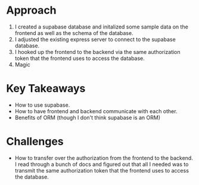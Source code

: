 # Approach

1. I created a supabase database and initalized some sample data on the frontend as well as the schema of the database.
2. I adjusted the existing express server to connect to the supabase database.
3. I hooked up the frontend to the backend via the same authorization token that the frontend uses to access the database.
4. Magic

# Key Takeaways

- How to use supabase.
- How to have frontend and backend communicate with each other.
- Benefits of ORM (though I don't think supabase is an ORM)

# Challenges

- How to transfer over the authorization from the frontend to the backend. I read through a bunch of docs and figured out that all I needed was to transmit the same authorization token that the frontend uses to access the database.
